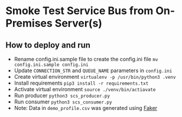 # Smoke Test Service Bus from On-Premises Server(s)

## How to deploy and run 
* Rename config.ini.sample file to create the config.ini file `mv config.ini.sample config.ini`
* Update `CONNECTION_STR` and `QUEUE_NAME` parameters in `config.ini`
* Create virtual environment `virtualenv -p /usr/bin/python3 .venv`
* Install requirements `pip3 install -r requirements.txt`
* Activate virtual environment `source ./venv/bin/actiavate`
* Run producer `python3 scs_producer.py`
* Run consumer `python3 scs_consumer.py`
* Note: Data in `demo_profile.csv` was generated using [Faker](https://pypi.org/project/Faker/)
